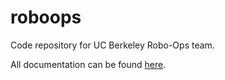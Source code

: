 roboops
=======

Code repository for UC Berkeley Robo-Ops team.

All documentation can be found [here](http://cal-roboops.github.io/roboops/index.html).